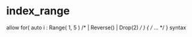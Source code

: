 # index_range
allow for( auto i : Range( 1, 5 ) /* | Reverse() | Drop(2) */ ) { /* ... */ }  syntax
